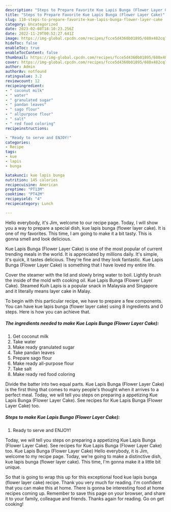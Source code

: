 ```yaml
---
description: "Steps to Prepare Favorite Kue Lapis Bunga (Flower Layer Cake)"
title: "Steps to Prepare Favorite Kue Lapis Bunga (Flower Layer Cake)"
slug: 110-steps-to-prepare-favorite-kue-lapis-bunga-flower-layer-cake
category: Uncategorized
date: 2023-02-08T18:10:23.256Z
date: 2022-11-29T00:52:27.641Z
image: https://img-global.cpcdn.com/recipes/fcce5d4360b01895/680x482cq70/kue-lapis-bunga-flower-layer-cake-recipe-main-photo.jpg
hideToc: false
enableToc: true
enableTocContent: false
thumbnail: https://img-global.cpcdn.com/recipes/fcce5d4360b01895/680x482cq70/kue-lapis-bunga-flower-layer-cake-recipe-main-photo.jpg
cover: https://img-global.cpcdn.com/recipes/fcce5d4360b01895/680x482cq70/kue-lapis-bunga-flower-layer-cake-recipe-main-photo.jpg
author: Admin
authorAv: notfound
ratingvalue: 3.2
reviewcount: 12
recipeingredient:
- " coconut milk"
- " water"
- " granulated sugar"
- " pandan leaves"
- " sago flour"
- " allpurpose flour"
- " salt"
- " red food coloring"
recipeinstructions:

- "Ready to serve and ENJOY!"
categories:
- Recipe
tags:
- kue
- lapis
- bunga

katakunci: kue lapis bunga 
nutrition: 145 calories
recipecuisine: American
preptime: "PT13M"
cooktime: "PT42M"
recipeyield: "4"
recipecategory: Lunch

---
```



Hello everybody, it's Jim, welcome to our recipe page. Today, I will show you a way to prepare a special dish, kue lapis bunga (flower layer cake). It is one of my favorites. This time, I am going to make it a bit tasty. This is gonna smell and look delicious.

Kue Lapis Bunga (Flower Layer Cake) is one of the most popular of current trending meals in the world. It is appreciated by millions daily. It's simple, it's quick, it tastes delicious. They're fine and they look fantastic. Kue Lapis Bunga (Flower Layer Cake) is something that I have loved my entire life.

Cover the steamer with the lid and slowly bring water to boil. Lightly brush the inside of the mold with cooking oil. Kue Lapis Bunga (Flower Layer Cake). Steamed Kuih Lapis is a popular snack in Malaysia and Singapore and it literally means layer cake in Malay.


To begin with this particular recipe, we have to prepare a few components. You can have kue lapis bunga (flower layer cake) using 8 ingredients and 0 steps. Here is how you can achieve that.

<!--inarticleads1-->

##### The ingredients needed to make Kue Lapis Bunga (Flower Layer Cake):

1. Get  coconut milk
1. Take  water
1. Make ready  granulated sugar
1. Take  pandan leaves
1. Prepare  sago flour
1. Make ready  all-purpose flour
1. Take  salt
1. Make ready  red food coloring


Divide the batter into two equal parts. Kue Lapis Bunga (Flower Layer Cake) is the first thing that comes to many people&#39;s thought when it arrives to a perfect meal. Today, we will tell you steps on preparing a appetizing Kue Lapis Bunga (Flower Layer Cake). See recipes for Kue Lapis Bunga (Flower Layer Cake) too. 

<!--inarticleads2-->

##### Steps to make Kue Lapis Bunga (Flower Layer Cake):


1. Ready to serve and ENJOY!

Today, we will tell you steps on preparing a appetizing Kue Lapis Bunga (Flower Layer Cake). See recipes for Kue Lapis Bunga (Flower Layer Cake) too. Kue Lapis Bunga (Flower Layer Cake) Hello everybody, it is Jim, welcome to my recipe page. Today, we&#39;re going to make a distinctive dish, kue lapis bunga (flower layer cake). This time, I&#39;m gonna make it a little bit unique. 

So that is going to wrap this up for this exceptional food kue lapis bunga (flower layer cake) recipe. Thank you very much for reading. I'm confident that you can make this at home. There is gonna be interesting food at home recipes coming up. Remember to save this page on your browser, and share it to your family, colleague and friends. Thanks again for reading. Go on get cooking!
